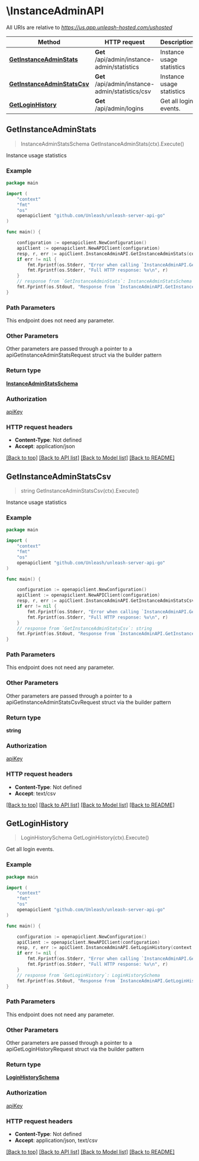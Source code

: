 # \InstanceAdminAPI

All URIs are relative to *https://us.app.unleash-hosted.com/ushosted*

Method | HTTP request | Description
------------- | ------------- | -------------
[**GetInstanceAdminStats**](InstanceAdminAPI.md#GetInstanceAdminStats) | **Get** /api/admin/instance-admin/statistics | Instance usage statistics
[**GetInstanceAdminStatsCsv**](InstanceAdminAPI.md#GetInstanceAdminStatsCsv) | **Get** /api/admin/instance-admin/statistics/csv | Instance usage statistics
[**GetLoginHistory**](InstanceAdminAPI.md#GetLoginHistory) | **Get** /api/admin/logins | Get all login events.



## GetInstanceAdminStats

> InstanceAdminStatsSchema GetInstanceAdminStats(ctx).Execute()

Instance usage statistics



### Example

```go
package main

import (
    "context"
    "fmt"
    "os"
    openapiclient "github.com/Unleash/unleash-server-api-go"
)

func main() {

    configuration := openapiclient.NewConfiguration()
    apiClient := openapiclient.NewAPIClient(configuration)
    resp, r, err := apiClient.InstanceAdminAPI.GetInstanceAdminStats(context.Background()).Execute()
    if err != nil {
        fmt.Fprintf(os.Stderr, "Error when calling `InstanceAdminAPI.GetInstanceAdminStats``: %v\n", err)
        fmt.Fprintf(os.Stderr, "Full HTTP response: %v\n", r)
    }
    // response from `GetInstanceAdminStats`: InstanceAdminStatsSchema
    fmt.Fprintf(os.Stdout, "Response from `InstanceAdminAPI.GetInstanceAdminStats`: %v\n", resp)
}
```

### Path Parameters

This endpoint does not need any parameter.

### Other Parameters

Other parameters are passed through a pointer to a apiGetInstanceAdminStatsRequest struct via the builder pattern


### Return type

[**InstanceAdminStatsSchema**](InstanceAdminStatsSchema.md)

### Authorization

[apiKey](../README.md#apiKey)

### HTTP request headers

- **Content-Type**: Not defined
- **Accept**: application/json

[[Back to top]](#) [[Back to API list]](../README.md#documentation-for-api-endpoints)
[[Back to Model list]](../README.md#documentation-for-models)
[[Back to README]](../README.md)


## GetInstanceAdminStatsCsv

> string GetInstanceAdminStatsCsv(ctx).Execute()

Instance usage statistics



### Example

```go
package main

import (
    "context"
    "fmt"
    "os"
    openapiclient "github.com/Unleash/unleash-server-api-go"
)

func main() {

    configuration := openapiclient.NewConfiguration()
    apiClient := openapiclient.NewAPIClient(configuration)
    resp, r, err := apiClient.InstanceAdminAPI.GetInstanceAdminStatsCsv(context.Background()).Execute()
    if err != nil {
        fmt.Fprintf(os.Stderr, "Error when calling `InstanceAdminAPI.GetInstanceAdminStatsCsv``: %v\n", err)
        fmt.Fprintf(os.Stderr, "Full HTTP response: %v\n", r)
    }
    // response from `GetInstanceAdminStatsCsv`: string
    fmt.Fprintf(os.Stdout, "Response from `InstanceAdminAPI.GetInstanceAdminStatsCsv`: %v\n", resp)
}
```

### Path Parameters

This endpoint does not need any parameter.

### Other Parameters

Other parameters are passed through a pointer to a apiGetInstanceAdminStatsCsvRequest struct via the builder pattern


### Return type

**string**

### Authorization

[apiKey](../README.md#apiKey)

### HTTP request headers

- **Content-Type**: Not defined
- **Accept**: text/csv

[[Back to top]](#) [[Back to API list]](../README.md#documentation-for-api-endpoints)
[[Back to Model list]](../README.md#documentation-for-models)
[[Back to README]](../README.md)


## GetLoginHistory

> LoginHistorySchema GetLoginHistory(ctx).Execute()

Get all login events.



### Example

```go
package main

import (
    "context"
    "fmt"
    "os"
    openapiclient "github.com/Unleash/unleash-server-api-go"
)

func main() {

    configuration := openapiclient.NewConfiguration()
    apiClient := openapiclient.NewAPIClient(configuration)
    resp, r, err := apiClient.InstanceAdminAPI.GetLoginHistory(context.Background()).Execute()
    if err != nil {
        fmt.Fprintf(os.Stderr, "Error when calling `InstanceAdminAPI.GetLoginHistory``: %v\n", err)
        fmt.Fprintf(os.Stderr, "Full HTTP response: %v\n", r)
    }
    // response from `GetLoginHistory`: LoginHistorySchema
    fmt.Fprintf(os.Stdout, "Response from `InstanceAdminAPI.GetLoginHistory`: %v\n", resp)
}
```

### Path Parameters

This endpoint does not need any parameter.

### Other Parameters

Other parameters are passed through a pointer to a apiGetLoginHistoryRequest struct via the builder pattern


### Return type

[**LoginHistorySchema**](LoginHistorySchema.md)

### Authorization

[apiKey](../README.md#apiKey)

### HTTP request headers

- **Content-Type**: Not defined
- **Accept**: application/json, text/csv

[[Back to top]](#) [[Back to API list]](../README.md#documentation-for-api-endpoints)
[[Back to Model list]](../README.md#documentation-for-models)
[[Back to README]](../README.md)

